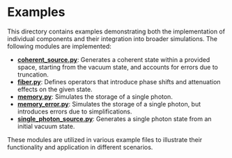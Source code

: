 # Examples

This directory contains examples demonstrating both the implementation of individual components and their integration into broader simulations. The following modules are implemented:

- **[coherent_source.py](./coherent_source.py)**: Generates a coherent state within a provided space, starting from the vacuum state, and accounts for errors due to truncation.
- **[fiber.py](./fiber.py)**: Defines operators that introduce phase shifts and attenuation effects on the given state.
- **[memory.py](./memory.py)**: Simulates the storage of a single photon.
- **[memory_error.py](./memory_error.py)**: Simulates the storage of a single photon, but introduces errors due to simplifications.
- **[single_photon_source.py](./single_photon_source.py)**: Generates a single photon state from an initial vacuum state.

These modules are utilized in various example files to illustrate their functionality and application in different scenarios.
